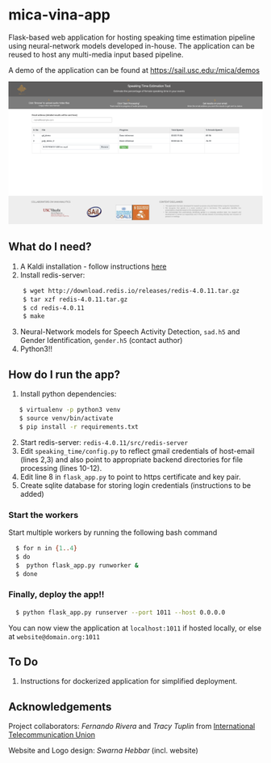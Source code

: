 # mica-vina-app

Flask-based web application for hosting speaking time estimation pipeline using neural-network models developed in-house.
The application can be reused to host any multi-media input based pipeline.

A demo of the application can be found at https://sail.usc.edu:/mica/demos

![Hosted Application](hosted_app.png)

## What do I need?
1. A Kaldi installation - follow instructions [here](https://github.com/kaldi-asr/kaldi)
2. Install redis-server:
```bash
    $ wget http://download.redis.io/releases/redis-4.0.11.tar.gz
    $ tar xzf redis-4.0.11.tar.gz
    $ cd redis-4.0.11
    $ make
```
3. Neural-Network models for Speech Activity Detection, ```sad.h5``` and Gender Identification, ```gender.h5``` (contact author)
4. Python3!!

## How do I run the app?
1. Install python dependencies:
```bash 
   $ virtualenv -p python3 venv
   $ source venv/bin/activate
   $ pip install -r requirements.txt
```
2. Start redis-server: ```redis-4.0.11/src/redis-server```
3. Edit ```speaking_time/config.py``` to reflect gmail credentials of host-email (lines 2,3) and also point to appropriate backend directories for file processing (lines 10-12).
4. Edit line 8 in ```flask_app.py``` to point to https certificate and key pair.
5. Create sqlite database for storing login credentials (instructions to be added)

### Start the workers ### 
Start multiple workers by running the following bash command
```bash
  $ for n in {1..4}
  $ do
  $  python flask_app.py runworker &
  $ done
```

### Finally, deploy the app!! ###
```bash
  $ python flask_app.py runserver --port 1011 --host 0.0.0.0 
```

You can now view the application at ```localhost:1011``` if hosted locally, or else at ```website@domain.org:1011```

## To Do
1. Instructions for dockerized application for simplified deployment.

## Acknowledgements
Project collaborators: *Fernando Rivera* and *Tracy Tuplin* from [International Telecommunication Union](www.itu.int)

Website and Logo design: *Swarna Hebbar* (incl. website)

  
